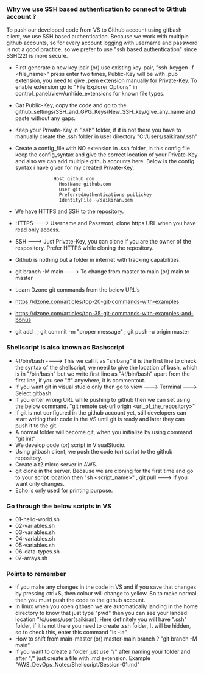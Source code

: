 ### Why we use SSH based authentication to connect to Github account ?
To push our developed code from VS to Github account using gitbash client, we use SSH based authentication. Because we work with multiple github accounts, so for every account logging with username and password is not a good practice, so we prefer to use "ssh based authentication" since SSH(22) is more secure.
- First generate a new key-pair (or) use existing key-pair, "ssh-keygen -f <file_name>" press enter two times,
  Public-Key will be with .pub extension, you need to give .pem extension manually for Private-Key. To enable
  extension go to "File Explorer Options" in control_panel/view/unhide_extensions for known file types.
- Cat Public-Key, copy the code and go to the github_settings/SSH_and_GPG_Keys/New_SSH_key/give_any_name and
  paste without any gaps.
- Keep your Private-Key in ".ssh" folder, if it is not there you have to manually create the .ssh folder in
  user directory "C:/Users/saikiran/.ssh"
- Create a config_file with NO extension in .ssh folder, in this config file keep the config_syntax and give
  the correct location of your Private-Key and also we can add multiple github accounts here. Below is the
  config syntax i have given for my created Private-Key.
  
                    Host github.com
                      HostName github.com
                      User git
                      PreferredAuthentications publickey
                      IdentityFile ~/saikiran.pem
  
- We have HTTPS and SSH to the repository.
- HTTPS ---> Username and Password, clone https URL when you have read only access.
- SSH ---> Just Private-Key, you can clone if you are the owner of the respository. Prefer HTTPS while cloning
  the repository.
- Github is nothing but a folder in internet with tracking capabilities.
- git branch -M main ---> To change from master to main (or) main to master
- Learn Dzone git commands from the below URL's
- https://dzone.com/articles/top-20-git-commands-with-examples
- https://dzone.com/articles/top-35-git-commands-with-examples-and-bonus
- git add . ; git commit -m "proper message" ; git push -u origin master

### Shellscript is also known as Bashscript
- #!/bin/bash ----> This we call it as "shibang" it is the first line to check the syntax of the shellscript,
  we need to give the location of bash, which is in "/bin/bash" but we write first line as "#!/bin/bash" apart
  from the first line, if you see "#" anywhere, it is commentout.
- If you want git in visual studio only then go to view ---> Terminal ---> Select gitbash
- If you enter wrong URL while pushing to github then we can set using the below command.
  "git remote set-url origin <url_of_the_repository>"
- If git is not configured in the github account yet, still developers can start writing their code in the VS
  until git is ready and later they can push it to the git.
- A normal folder will become git, when you initialize by using command "git init"
- We develop code (or) script in VisualStudio.
- Using gitbash client, we push the code (or) script to the github repository.
- Create a t2.micro server in AWS.
- git clone <URL> in the server. Because we are cloning for the first time and go to your script location
  then "sh <script_name>" , git pull ---> If you want only changes.
- Echo is only used for printing purpose.

### Go through the below scripts in VS
- 01-hello-world.sh
- 02-variables.sh
- 03-variables.sh
- 04-variables.sh
- 05-variables.sh
- 06-data-types.sh
- 07-arrays.sh

### Points to remember
- If you make any changes in the code in VS and if you save that changes by pressing ctrl+S, then colour will
  change to yellow. So to make normal then you must push the code to the github account.
- In linux when you open gitbash we are automatically landing in the home directory to know that just type
  "pwd" then you can see your landed location "/c/users/user(saikiran), Here definitely you will have ".ssh"
  folder, if it is not there you need to create .ssh folder, It will be hidden, so to check this, enter this
  command "ls -la"
- How to shift from main-master (or) master-main branch ? "git branch -M main"
- If you want to create a folder just use "/" after naming your folder and after "/" just create a file with
  .md extension. Example "AWS_DevOps_Notes/Shellscript/Session-01.md"
